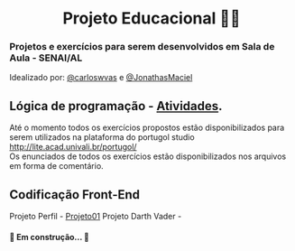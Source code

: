 <h1 align="center">Projeto Educacional 👨‍💻</h1>
<h3> Projetos e exercícios para serem desenvolvidos em Sala de Aula - SENAI/AL</h3>
Idealizado por: <a href="https://github.com/carloswvas/">@carloswvas</a> e <a href="https://github.com/JonathasMaciel">@JonathasMaciel</a>

## Lógica de programação - [Atividades](https://github.com/carloswvas/Educacional/tree/main/LogicaDeProgramacao).
Até o momento todos os exercícios propostos estão disponibilizados para serem utilizados na plataforma do portugol studio
http://lite.acad.univali.br/portugol/ <br>
Os enunciados de todos os exercícios estão disponibilizados nos arquivos em forma de comentário.

## Codificação Front-End
Projeto Perfil - [Projeto01](https://github.com/carloswvas/Educacional/tree/main/CodificacaoFrontEnd/projeto01)
Projeto Darth Vader - <h4>🚧 Em construção... 🚧</h4>

